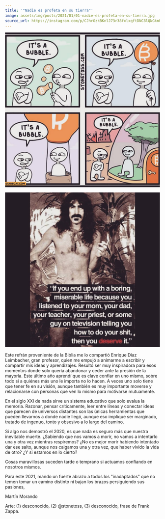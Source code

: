 ```yaml
---
title: '"Nadie es profeta en su tierra"'
image: assets/img/posts/2021/01/01-nadie-es-profeta-en-su-tierra.jpg
source_url: https://instagram.com/p/CJhrGzkBKnlJ73r38fxlxqftDNC8lQNGknFGdU0/
---
```


![@stonetoss](assets/img/posts/2021/01/01-nadie-es-profeta-en-su-tierra-2.jpg "@stonetoss")

![Frase de Frank Zappa](assets/img/posts/2021/01/01-nadie-es-profeta-en-su-tierra-3.jpg "Frase de Frank Zappa")

Este refrán proveniente de la Biblia me lo compartió Enrique Díaz Leimbacher, gran profesor, quien me empujó a animarme a escribir y compartir mis ideas y aprendizajes. Resultó ser muy inspiradora para esos momentos donde solo quería abandonar y ceder ante la presión de la mayoría. Este último año aprendí que es clave confiar en uno mismo, sobre todo si a quiénes más uno le importa no lo hacen. A veces uno solo tiene que tener fe en su visión, aunque también es muy importante moverse y relacionarse con personas que ven lo mismo para motivarse mutuamente.

En el siglo XXI de nada sirve un sistema educativo que solo evalua la memoria. Razonar, pensar críticamente, leer entre líneas y conectar ideas que parecen de universos distantes son las únicas herramientas que pueden llevarnos a donde nadie llegó, aunque eso implique ser marginado, tratado de ingenuo, tonto y obsesivo a lo largo del camino.

Si algo nos demostró el 2020, es que nada es seguro más que nuestra inevitable muerte. ¿Sabiendo que nos vamos a morir, no vamos a intentarlo una y otra vez mientras respiremos? ¿No es mejor morir habiendo intentado dar ese salto, aunque nos caigamos una y otra vez, que haber vivido la vida de otro? ¿Y si estamos en lo cierto?

Cosas maravillosas suceden tarde o temprano si actuamos confiando en nosotros mismos.

Para este 2021, mando un fuerte abrazo a todos los "inadaptados" que no temen tomar un camino distinto ni bajan los brazos persiguiendo sus pasiones,

Martín Morando

Arte: (1) desconocido, (2) @stonetoss, (3) desconocido, frase de Frank Zappa.